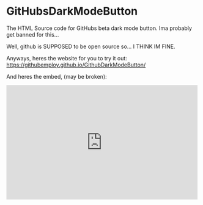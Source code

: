 # GitHubsDarkModeButton
The HTML Source code for GitHubs beta dark mode button. Ima probably get banned for this...

Well, github is SUPPOSED to be open source so... I THINK IM FINE.

Anyways, heres the website for you to try it out: https://githubemploy.github.io/GithubDarkModeButton/

And heres the embed, (may be broken):


<embed src="https://githubemploy.github.io/GithubDarkModeButton" style="width:500px; height: 300px;">
